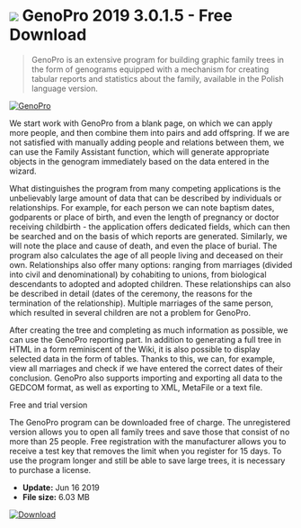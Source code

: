 # ![](https://cdn.softexe.net/static/icon/3/genopro-10147.png) GenoPro 2019 3.0.1.5 - Free Download

> GenoPro is an extensive program for building graphic family trees in the form of genograms equipped with a mechanism for creating tabular reports and statistics about the family, available in the Polish language version.

[![GenoPro](https://gallery.dpcdn.pl/imgc/Tools/11632/g_-_420x350_1.5_-_x20141217155513_0.png)](https://softexe.net/win/hobbies-lifestyle/other/genopro:pRpdg.html)

We start work with GenoPro from a blank page, on which we can apply more people, and then combine them into pairs and add offspring. If we are not satisfied with manually adding people and relations between them, we can use the Family Assistant function, which will generate appropriate objects in the genogram immediately based on the data entered in the wizard.
 
 What distinguishes the program from many competing applications is the unbelievably large amount of data that can be described by individuals or relationships. For example, for each person we can note baptism dates, godparents or place of birth, and even the length of pregnancy or doctor receiving childbirth - the application offers dedicated fields, which can then be searched and on the basis of which reports are generated. Similarly, we will note the place and cause of death, and even the place of burial. The program also calculates the age of all people living and deceased on their own. Relationships also offer many options: ranging from marriages (divided into civil and denominational) by cohabiting to unions, from biological descendants to adopted and adopted children. These relationships can also be described in detail (dates of the ceremony, the reasons for the termination of the relationship). Multiple marriages of the same person, which resulted in several children are not a problem for GenoPro.
 
 After creating the tree and completing as much information as possible, we can use the GenoPro reporting part. In addition to generating a full tree in HTML in a form reminiscent of the Wiki, it is also possible to display selected data in the form of tables. Thanks to this, we can, for example, view all marriages and check if we have entered the correct dates of their conclusion. GenoPro also supports importing and exporting all data to the GEDCOM format, as well as exporting to XML, MetaFile or a text file.
 
 Free and trial version
 
 The GenoPro program can be downloaded free of charge. The unregistered version allows you to open all family trees and save those that consist of no more than 25 people. Free registration with the manufacturer allows you to receive a test key that removes the limit when you register for 15 days. To use the program longer and still be able to save large trees, it is necessary to purchase a license.


- **Update:** Jun 16 2019
- **File size:** 6.03 MB

[![Download](https://cdn.softexe.net/static/img/download.png)](https://softexe.net/win/hobbies-lifestyle/other/genopro:pRpdg.html)

